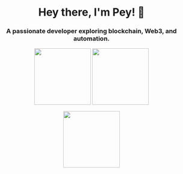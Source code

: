 <h1 align="center">Hey there, I'm Pey! 👋</h1>
<h3 align="center">A passionate developer exploring blockchain, Web3, and automation.</h3>
<p align="center">
  <img src="https://github-readme-stats.vercel.app/api?username=mhdverel&show_icons=true&theme=great-gatsby" height="150" />
  <img src="https://github-readme-streak-stats.herokuapp.com/?user=mhdverel&theme=great-gatsby" height="150" />
</p>

<p align="center">
  <img src="https://github-readme-stats.vercel.app/api/top-langs/?username=mhdverel&layout=compact&theme=great-gatsby" height="150" />
</p>
